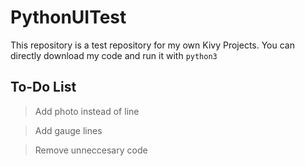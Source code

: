 # PythonUITest
This repository is a test repository for my own Kivy Projects. You can directly download my code and run it with `python3`

## To-Do List
> Add photo instead of line	

> Add gauge lines
	
> Remove unneccesary code	
